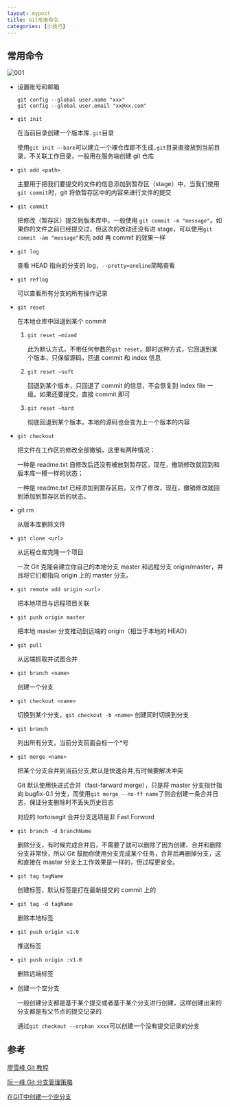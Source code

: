 ```yaml
---
layout: mypost
title: Git常用命令
categories: [小技巧]
---
```


## 常用命令

![001](001.png)

- 设置账号和邮箱

  ```
  git config --global user.name "xxx"
  git config --global user.email "xx@xx.com"
  ```

- `git init`

  在当前目录创建一个版本库`.git`目录

  使用`git init –-bare`可以建立一个裸仓库即不生成`.git`目录直接放到当前目录，不关联工作目录，一般用在服务端创建 git 仓库

- `git add <path>`

  主要用于把我们要提交的文件的信息添加到暂存区（stage）中，当我们使用`git commit`时，git 将依暂存区中的内容来进行文件的提交

- `git commit`

  把修改（暂存区）提交到版本库中。一般使用 `git commit -m "message"`。如果你的文件之前已经提交过，但这次的改动还没有进 stage，可以使用`git commit -am "message"`和先 add 再 commit 的效果一样

- `git log`

  查看 HEAD 指向的分支的 log，`--pretty=oneline`简略查看

- `git reflog`

  可以查看所有分支的所有操作记录

- `git reset`

  在本地仓库中回退到某个 commit

  1. `git reset –mixed`

     此为默认方式，不带任何参数的`git reset`，即时这种方式，它回退到某个版本，只保留源码，回退 commit 和 index 信息

  2. `git reset –soft`

     回退到某个版本，只回退了 commit 的信息，不会恢复到 index file 一级。如果还要提交，直接 commit 即可

  3. `git reset –hard`

     彻底回退到某个版本，本地的源码也会变为上一个版本的内容

- `git checkout`

  把文件在工作区的修改全部撤销，这里有两种情况：

  一种是 readme.txt 自修改后还没有被放到暂存区，现在，撤销修改就回到和版本库一模一样的状态；

  一种是 readme.txt 已经添加到暂存区后，又作了修改，现在，撤销修改就回到添加到暂存区后的状态。

- git rm

  从版本库删除文件

- `git clone <url>`

  从远程仓库克隆一个项目

  一次 Git 克隆会建立你自己的本地分支 master 和远程分支 origin/master，并且将它们都指向 origin 上的 master 分支。

- `git remote add origin <url>`

  把本地项目与远程项目关联

- `git push origin master`

  把本地 master 分支推动到远端的 origin（相当于本地的 HEAD）

- `git pull`

  从远端抓取并试图合并

- `git branch <name>`

  创建一个分支

- `git checkout <name>`

  切换到某个分支，`git checkout -b <name>` 创建同时切换到分支

- `git branch`

  列出所有分支，当前分支前面会标一个\*号

- `git merge <name>`

  把某个分支合并到当前分支,默认是快速合并,有时候要解决冲突

  Git 默认使用快进式合并（fast-farward merge），只是将 master 分支指针指向 bugfix-0.1 分支，而使用`git merge --no-ff name`了则会创建一条合并日志，保证分支删除时不丢失历史日志

  对应的 tortoisegit 合并分支选项是非 Fast Forword

- `git branch -d branchName`

  删除分支，有时候完成合并后，不需要了就可以删除了因为创建、合并和删除分支非常快，所以 Git 鼓励你使用分支完成某个任务，合并后再删掉分支，这和直接在 master 分支上工作效果是一样的，但过程更安全。

- `git tag tagName`

  创建标签，默认标签是打在最新提交的 commit 上的

- `git tag -d tagName`

  删除本地标签

- `git push origin v1.0`

  推送标签

- `git push origin :v1.0`

  删除远端标签

- 创建一个空分支

  一般创建分支都是基于某个提交或者基于某个分支进行创建，这样创建出来的分支都是有父节点的提交记录的

  通过`git checkout --orphan xxxx`可以创建一个没有提交记录的分支

## 参考

[廖雪峰 Git 教程](https://www.liaoxuefeng.com/wiki/0013739516305929606dd18361248578c67b8067c8c017b000)

[阮一峰 Git 分支管理策略](http://www.ruanyifeng.com/blog/2012/07/git.html)

[在GIT中创建一个空分支](https://segmentfault.com/a/1190000004931751)